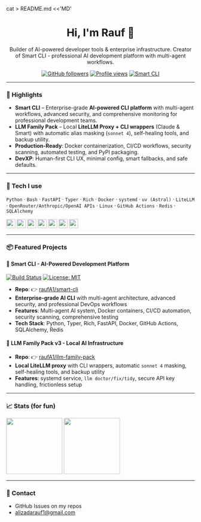 cat > README.md <<'MD'
<!-- Profile README for raufA1 -->

<h1 align="center">Hi, I'm Rauf 👋</h1>
<p align="center">
  Builder of AI-powered developer tools & enterprise infrastructure. Creator of Smart CLI - professional AI development platform with multi-agent workflows.
</p>

<p align="center">
  <a href="https://github.com/raufA1?tab=followers"><img alt="GitHub followers" src="https://img.shields.io/github/followers/raufA1?style=flat&label=Followers"></a>
  <a href="https://github.com/raufA1"><img alt="Profile views" src="https://komarev.com/ghpvc/?username=raufA1&style=flat&color=blue"></a>
  <a href="https://github.com/raufA1/smart-cli"><img alt="Smart CLI" src="https://img.shields.io/badge/Project-Smart%20CLI-0066CC?logo=github"></a>
</p>

---

### 🚀 Highlights
- **Smart CLI** – Enterprise-grade **AI-powered CLI platform** with multi-agent workflows, advanced security, and comprehensive monitoring for professional development teams.
- **LLM Family Pack** – Local **LiteLLM Proxy + CLI wrappers** (Claude & Smart) with automatic alias masking (`sonnet 4`), self-healing tools, and backup utility.
- **Production-Ready**: Docker containerization, CI/CD workflows, security scanning, automated testing, and PyPI packaging.
- **DevXP**: Human-first CLI UX, minimal config, smart fallbacks, and safe defaults.

---

### 🧰 Tech I use
`Python` · `Bash` · `FastAPI` · `Typer` · `Rich` · `Docker` · `systemd` · `uv (Astral)` · `LiteLLM` · `OpenRouter/Anthropic/OpenAI APIs` · `Linux` · `GitHub Actions` · `Redis` · `SQLAlchemy`

<p>
  <img height="24" src="https://img.shields.io/badge/Python-3776AB?logo=python&logoColor=white">
  <img height="24" src="https://img.shields.io/badge/Bash-121011?logo=gnu-bash&logoColor=white">
  <img height="24" src="https://img.shields.io/badge/FastAPI-009688?logo=fastapi&logoColor=white">
  <img height="24" src="https://img.shields.io/badge/Docker-2496ED?logo=docker&logoColor=white">
  <img height="24" src="https://img.shields.io/badge/Redis-DC382D?logo=redis&logoColor=white">
  <img height="24" src="https://img.shields.io/badge/Linux-000?logo=linux&logoColor=white">
  <img height="24" src="https://img.shields.io/badge/LiteLLM-111?logo=github&logoColor=white">
</p>

---

### 📦 Featured Projects

#### 🚀 Smart CLI - AI-Powered Development Platform
[![Build Status](https://github.com/raufA1/smart-cli/workflows/CI/badge.svg)](https://github.com/raufA1/smart-cli/actions)
[![License: MIT](https://img.shields.io/badge/License-MIT-yellow.svg)](https://opensource.org/licenses/MIT)

- **Repo**: 👉 <a href="https://github.com/raufA1/smart-cli">raufA1/smart-cli</a>
- **Enterprise-grade AI CLI** with multi-agent architecture, advanced security, and professional DevOps workflows
- **Features**: Multi-agent AI system, Docker containers, CI/CD automation, security scanning, comprehensive testing
- **Tech Stack**: Python, Typer, Rich, FastAPI, Docker, GitHub Actions, SQLAlchemy, Redis

#### 🔧 LLM Family Pack v3 - Local AI Infrastructure
- **Repo**: 👉 <a href="https://github.com/raufA1/llm-family-pack">raufA1/llm-family-pack</a>  
- **Local LiteLLM proxy** with CLI wrappers, automatic `sonnet 4` masking, self-healing tools, and backup utility
- **Features**: systemd service, `llm doctor/fix/tidy`, secure API key handling, frictionless setup


---

### 📈 Stats (for fun)
<p>
  <img height="150" src="https://github-readme-stats.vercel.app/api?username=raufA1&show_icons=true&hide_title=true&count_private=true&theme=default">
  <img height="150" src="https://github-readme-stats.vercel.app/api/top-langs/?username=raufA1&layout=compact&theme=default&hide_title=true">
</p>

---

### 💬 Contact
- GitHub Issues on my repos
- alizadarauf1@gmail.com

